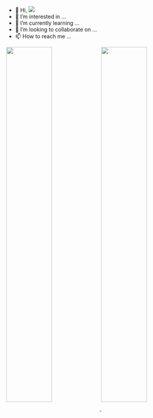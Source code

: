- 👋 Hi, <img src="https://gpvc.arturio.dev/Dark-knight233"></h1>
- 👀 I’m interested in ...
- 🌱 I’m currently learning ...
- 💞️ I’m looking to collaborate on ...
- 📫 How to reach me ...

<!---
Dark-knight233/Dark-knight233 is a ✨ special ✨ repository because its `README.md` (this file) appears on your GitHub profile.
You can click the Preview link to take a look at your changes.
--->

<a href="https://github.com/Dark-Knight233">
  <img align="center" width="49%" src="https://github-readme-stats.vercel.app/api?username=Dark-Knight233&theme=chartreuse-dark&show_icons=true&hide_border=true&include_all_commits=yes&count_private=true" />
</a>
<a href="https://github.com/Dark-Knight233">
  <img align="center" width="49%" src="https://github-readme-streak-stats.herokuapp.com/?user=Dark-Knight233&theme=chartreuse-dark&hide_border=true&include_all_commits=true&count_private=true" />
</a>

